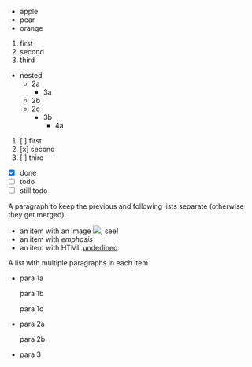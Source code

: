 - apple
- pear
- orange

1. first
2. second
3. third

- nested
  - 2a
    - 3a
  - 2b
  - 2c
    - 3b
      - 4a

1. [ ] first
2. [x] second
3. [ ] third

- [x] done
- [ ] todo
- [ ] still todo

A paragraph to keep the previous and following lists separate (otherwise they get merged).

- an item with an image ![](image.png), see!
- an item with _emphasis_
- an item with HTML <u>underlined</u>

A list with multiple paragraphs in each item

- para 1a
  
  para 1b

  para 1c

- para 2a
  
  para 2b

- para 3
